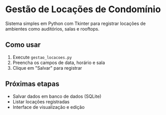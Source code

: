 # Gestão de Locações de Condomínio

Sistema simples em Python com Tkinter para registrar locações de ambientes como auditórios, salas e rooftops.

## Como usar

1. Execute `gestao_locacoes.py`
2. Preencha os campos de data, horário e sala
3. Clique em "Salvar" para registrar

## Próximas etapas

- Salvar dados em banco de dados (SQLite)
- Listar locações registradas
- Interface de visualização e edição
